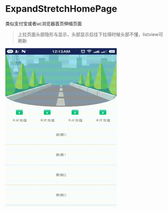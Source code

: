 # ExpandStretchHomePage
类似支付宝或者uc浏览器首页伸缩页面
> 上拉页面头部隐形与显示，头部显示后往下拉得时候头部不懂，listview可刷新
<img src="https://github.com/roseluo0215/ExpandStretchHomePage/blob/master/app/src/main/res/drawable/show_demo.gif" width="350" height="500" alt="图片加载失败时，显示这段字"/>
